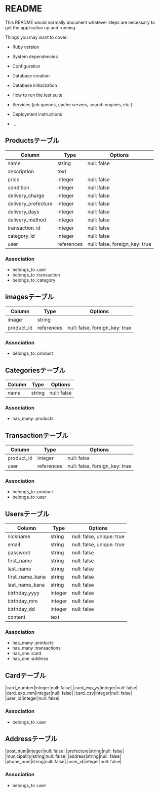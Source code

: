 # README

This README would normally document whatever steps are necessary to get the
application up and running.

Things you may want to cover:

* Ruby version

* System dependencies

* Configuration

* Database creation

* Database initialization

* How to run the test suite

* Services (job queues, cache servers, search engines, etc.)

* Deployment instructions

* ...


## Productsテーブル
|Column|Type|Options|
|------|----|-------|
|name|string|null: false|
|description|text||
|price|integer|null: false|
|condition|integer|null :false|
|delivery_charge|integer|null: false|
|delivery_prefecture|integer|null: false|
|delivery_days|integer|null: false|
|delivery_method|integer|null: false|
|transaction_id|integer|null: false|
|category_id|integer|null: false|
|user|references|null: false, foreign_key: true|
### Association
- belongs_to :user
- belongs_to :transaction
- belongs_to :category

## imagesテーブル
|Column|Type|Options|
|------|----|-------|
|image|string||
|product_id|references|null: false, foreign_key: true|
### Association
- belongs_to: product

## Categoriesテーブル
|Column|Type|Options|
|------|----|-------|
|name|string|null: false|
### Association
- has_many: products

## Transactionテーブル
|Column|Type|Options|
|------|----|-------|
|product_id|integer|null: false|
|user|references|null: false, foreign_key: true|
### Association
- belongs_to :product
- belongs_to :user

## Usersテーブル
|Column|Type|Options|
|------|----|-------|
|nickname|string|null: false, unique: true|
|email|string|null: false, unique: true|
|password|string|null: false|
|first_name|string|null: false|
|last_name|string|null: false|
|first_name_kana|string|null: false|
|last_name_kana|string|null: false|
|birthday_yyyy|integer|null: false|
|birthday_mm|integer|null: false|
|birthday_dd|integer|null: false|
|content|text||
### Association
- has_many :products
- has_many :transactions
- has_one :card
- has_one :address

## Cardテーブル
|card_number|integer|null: false|
|card_exp_yy|integer|null: false|
|card_exp_mm|integer|null: false|
|card_csv|integer|null: false|
|user_id|integer|null: false|
### Association
- belongs_to :user

## Addressテーブル
|post_num|integer|null: false|
|prefecture|string|null: false|
|municipality|string|null: false|
|address|string|null: false|
|phone_num|string|null: false|
|user_id|integer|null: false|
### Association
- belongs_to :user